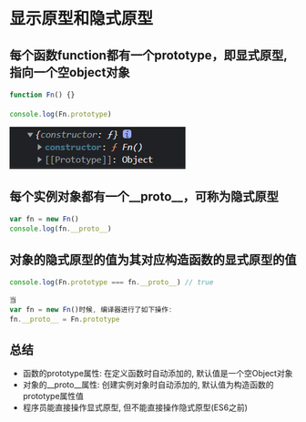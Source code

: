 # 显示原型和隐式原型

## 每个函数function都有一个prototype，即显式原型, 指向一个空object对象

```JavaScript
function Fn() {}

console.log(Fn.prototype)
```

![76](../../Image/javascript/76.png)

## 每个实例对象都有一个__proto__，可称为隐式原型

```JavaScript
var fn = new Fn()
console.log(fn.__proto__)
```

## 对象的隐式原型的值为其对应构造函数的显式原型的值

```JavaScript
console.log(Fn.prototype === fn.__proto__) // true
```

```JavaScript
当
var fn = new Fn()时候, 编译器进行了如下操作:
fn.__proto__ = Fn.prototype
```

## 总结

* 函数的prototype属性: 在定义函数时自动添加的, 默认值是一个空Object对象
* 对象的__proto__属性: 创建实例对象时自动添加的, 默认值为构造函数的prototype属性值
* 程序员能直接操作显式原型, 但不能直接操作隐式原型(ES6之前)
